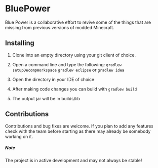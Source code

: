 # BluePower

Blue Power is a collaborative effort to revive some of the things that are missing from previous versions of modded Minecraft.

## Installing

1. Clone into an empty directory using your git client of choice.
2. Open a command line and type the following:
        `gradlew setupDecompWorkspace`
        `gradlew eclipse` or `gradlew idea`
        
3. Open the directory in your IDE of choice
4. After making code changes you can build with `gradlew build`
5. The output jar will be in builds/lib

## Contributions

Contributions and bug fixes are welcome. If you plan to add any features check with the team before starting as there may already be somebody working on it.

##### Note
The project is in active development and may not always be stable!